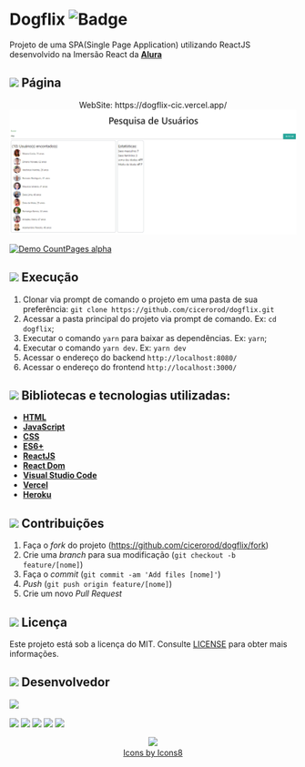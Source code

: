 # Dogflix         ![Badge](https://img.shields.io/badge/Status-Conclu%C3%ADdo-green)
Projeto de uma SPA(Single Page Application) utilizando ReactJS desenvolvido na Imersão React da **[Alura](https://www.w3schools.com/html/)**

## <img src="https://img.icons8.com/ios-filled/20/000000/browser-window.png"/> Página 

<p align="center">
  WebSite: https://dogflix-cic.vercel.app/
  <img src="https://github.com/cicerorod/igti-fullstack-mod1-pesquisa-de-usuarios/blob/master/img/tela.PNG">
 
[![Demo CountPages alpha](https://share.gifyoutube.com/KzB6Gb.gif)](https://www.youtube.com/embed/GAH7Vp0OeSA?autoplay=1&mute=1)
  
</p>

## ![](https://img.icons8.com/metro/20/000000/run-command.png) Execução

1. Clonar via prompt de comando o projeto em uma pasta de sua preferência: `git clone https://github.com/cicerorod/dogflix.git`
2. Acessar a pasta principal do projeto via prompt de comando. Ex: `cd dogflix`;
3. Executar o comando `yarn` para baixar as dependências. Ex: `yarn`;
4. Executar o comando `yarn dev`. Ex: `yarn dev`
5. Acessar o endereço do backend `http://localhost:8080/`
6. Acessar o endereço do frontend `http://localhost:3000/`

<!-- :hammer:-->
## ![](https://img.icons8.com/ios-filled/20/000000/hammer.png) Bibliotecas e tecnologias utilizadas:    

- **[HTML](https://www.w3schools.com/html/)**
- **[JavaScript](https://www.w3schools.com/js/)**
- **[CSS](https://www.w3schools.com/Css/)**
- **[ES6+](https://www.w3schools.com/Js/js_es6.asp)**
- **[ReactJS](https://reactjs.org/)**
- **[React Dom](https://www.npmjs.com/package/react-dom)**
- **[Visual Studio Code](https://code.visualstudio.com/?WT.mc_id=hackingcarreira_wmc-github-gllemos)**
- **[Vercel](https://vercel.com/)**
- **[Heroku](https://heroku.com/)**

## ![](https://img.icons8.com/ios-glyphs/20/000000/pull-request.png) Contribuições

1. Faça o _fork_ do projeto (<https://github.com/cicerorod/dogflix/fork>)
2. Crie uma _branch_ para sua modificação (`git checkout -b feature/[nome]`)
3. Faça o _commit_ (`git commit -am 'Add files [nome]'`)
4. _Push_ (`git push origin feature/[nome]`)
5. Crie um novo _Pull Request_

## ![](https://img.icons8.com/windows/20/000000/regular-document.png) Licença

Este projeto está sob a licença do MIT. Consulte [LICENSE](https://github.com/cicerorod/dogflix/blob/master/LICENSE) para obter mais informações.


## ![](https://img.icons8.com/ios-glyphs/22/000000/code-file.png) Desenvolvedor

<img src="https://avatars.githubusercontent.com/cicerorod" width=115>

[![](https://img.icons8.com/fluent/30/000000/github.png)](https://github.com/cicerorod)
[![](https://img.icons8.com/metro/25/000000/linkedin.png)](https://www.linkedin.com/in/c%C3%ADcero-rodrigues-89623784/)
[![](https://img.icons8.com/metro/25/000000/facebook.png)](https://www.facebook.com/cicero.rodrigues.90834)
[![](https://img.icons8.com/material-rounded/29/000000/instagram-new.png)](https://www.instagram.com/cicero_rod/)
[![](https://img.icons8.com/metro/26/000000/email.png)](mailto:cicerorod@gmail.com)

<p align="center">
  <img src="https://img.icons8.com/wired/32/000000/icons8-new-logo.png" >
  </br>
  <a href="https://icons8.com/icon/">Icons by Icons8</a>
</p>
